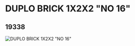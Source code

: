 # DUPLO BRICK 1X2X2 "NO 16"
## 19338
![DUPLO BRICK 1X2X2 "NO 16"](https://lc-www-live-s.legocdn.com/media/bricks/5/2/6099414.jpg)